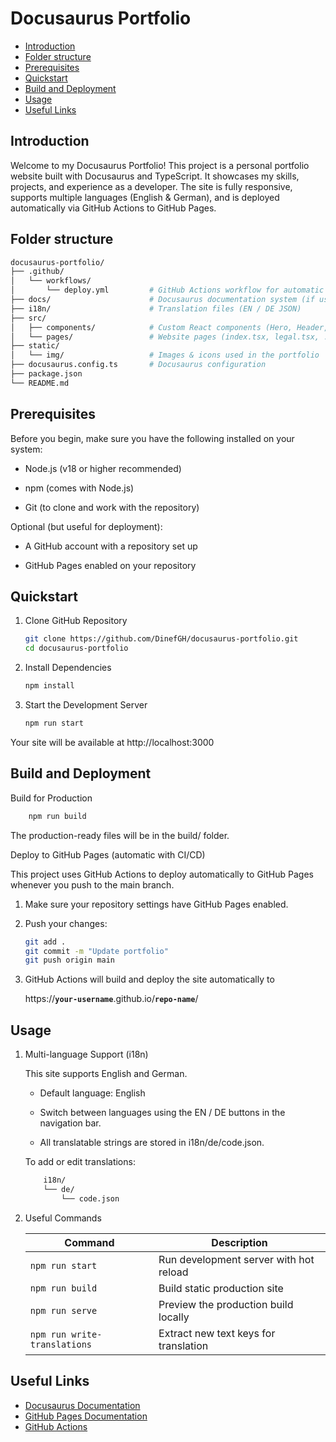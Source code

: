 # Docusaurus Portfolio

* [Introduction](#introduction)
* [Folder structure](#folder-structure)
* [Prerequisites](#prerequisites)
* [Quickstart](#quickstart)
* [Build and Deployment](#build-and-deployment)
* [Usage](#usage)
* [Useful Links](#useful-links)

## Introduction

Welcome to my Docusaurus Portfolio!
This project is a personal portfolio website built with Docusaurus and TypeScript. It showcases my skills, projects, and experience as a developer.
The site is fully responsive, supports multiple languages (English & German), and is deployed automatically via GitHub Actions to GitHub Pages.

## Folder structure

```bash
docusaurus-portfolio/
├── .github/
│   └── workflows/
│       └── deploy.yml         # GitHub Actions workflow for automatic deployment
├── docs/                      # Docusaurus documentation system (if used)
├── i18n/                      # Translation files (EN / DE JSON)
├── src/
│   ├── components/            # Custom React components (Hero, Header, Footer, etc.)
│   └── pages/                 # Website pages (index.tsx, legal.tsx, ...)
├── static/
│   └── img/                   # Images & icons used in the portfolio
├── docusaurus.config.ts       # Docusaurus configuration
├── package.json
└── README.md

```

## Prerequisites

Before you begin, make sure you have the following installed on your system:

* Node.js (v18 or higher recommended)

* npm (comes with Node.js)

* Git (to clone and work with the repository)

Optional (but useful for deployment):

* A GitHub account with a repository set up

* GitHub Pages enabled on your repository

## Quickstart

1. Clone GitHub Repository

    ```bash
    git clone https://github.com/DinefGH/docusaurus-portfolio.git
    cd docusaurus-portfolio
    ```

2. Install Dependencies

    ```bash
    npm install
    ```

3. Start the Development Server

    ```bash
    npm run start
    ```

Your site will be available at http://localhost:3000

## Build and Deployment

Build for Production

```bash
    npm run build
```

The production-ready files will be in the build/ folder.

Deploy to GitHub Pages (automatic with CI/CD)

This project uses GitHub Actions to deploy automatically to GitHub Pages whenever you push to the main branch.

1. Make sure your repository settings have GitHub Pages enabled.

2. Push your changes:

    ```bash
    git add .
    git commit -m "Update portfolio"
    git push origin main
    ```

3. GitHub Actions will build and deploy the site automatically to

    https://**`your-username`**.github.io/**`repo-name`**/

## Usage

1. Multi-language Support (i18n)

    This site supports English and German.

    * Default language: English

    * Switch between languages using the EN / DE buttons in the navigation bar.

    * All translatable strings are stored in i18n/de/code.json.

    To add or edit translations:

    ```bash
        i18n/
        └── de/
            └── code.json
    ```

2. Useful Commands

    | Command | Description |
    |---------|-------------|
    | `npm run start` | Run development server with hot reload |
    | `npm run build` | Build static production site |
    | `npm run serve` | Preview the production build locally |
    | `npm run write-translations` | Extract new text keys for translation |

## Useful Links

* [Docusaurus Documentation](https://docusaurus.io/docs)
* [GitHub Pages Documentation](https://docs.github.com/en/pages)
* [GitHub Actions](https://docs.github.com/en/actions)
